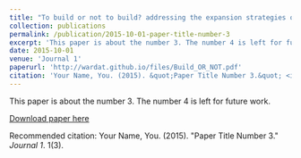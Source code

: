 ```yaml
---
title: "To build or not to build? addressing the expansion strategies of cloud providers"
collection: publications
permalink: /publication/2015-10-01-paper-title-number-3
excerpt: 'This paper is about the number 3. The number 4 is left for future work.'
date: 2015-10-01
venue: 'Journal 1'
paperurl: 'http://wardat.github.io/files/Build_OR_NOT.pdf'
citation: 'Your Name, You. (2015). &quot;Paper Title Number 3.&quot; <i>Journal 1</i>. 1(3).'
---
```

This paper is about the number 3. The number 4 is left for future work.

[Download paper here](http://wardat.github.io/files/Build_OR_NOT.pdf)

Recommended citation: Your Name, You. (2015). "Paper Title Number 3." <i>Journal 1</i>. 1(3).